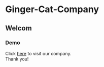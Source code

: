 ﻿# Ginger-Cat-Company
## Welcom

### Demo 
Click [here](https://shiyuli05.github.io/ginger-cat-company/) to visit our company.
<br/>
Thank you!

<br/>

